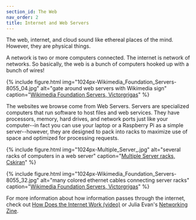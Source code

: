```yaml
---
section_id: The Web
nav_order: 2
title: Internet and Web Servers
---
```


The web, internet, and cloud sound like ethereal places of the mind. 
However, they are physical things.

A network is two or more computers connected. 
The <span class="term">internet</span> is network of networks.
So basically, the web is a bunch of computers hooked up with a bunch of wires!

{% include figure.html img="1024px-Wikimedia_Foundation_Servers-8055_04.jpg" alt="gate around web servers with Wikimedia sign" caption="<a href='https://commons.wikimedia.org/wiki/File:Wikimedia_Foundation_Servers-8055_04.jpg'>Wikimedia Foundation Servers, Victorgrigas</a>" %}

The websites we browse come from <span class="term">Web Servers</span>.
Servers are specialized computers that run software to host files and web services.
They have processors, memory, hard drives, and network ports just like your computer--in fact you can use your laptop or a Raspberry Pi as a simple server--however, they are designed to pack into racks to maximize use of space and optimized for processing requests.

{% include figure.html img="1024px-Multiple_Server_.jpg" alt="several racks of computers in a web server" caption="<a href='https://commons.wikimedia.org/wiki/File:Multiple_Server_.jpg'>Multiple Server racks, Cskiran</a>" %}

{% include figure.html img="1024px-Wikimedia_Foundation_Servers-8055_32.jpg" alt="many colored ethernet cables connecting server racks" caption="<a href='https://commons.wikimedia.org/wiki/File:Wikimedia_Foundation_Servers-8055_32.jpg'>Wikimedia Foundation Servers, Victorgrigas</a>" %}

For more information about how information passes through the internet, check out [How Does the Internet Work (video)](https://youtu.be/i5oe63pOhLI) or Julia Evan's [Networking Zine](https://wizardzines.com/zines/networking/).
